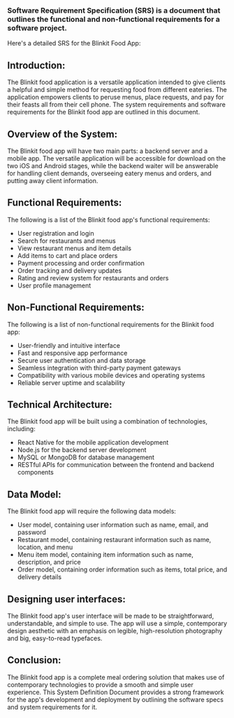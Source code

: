 ### **Software Requirement Specification (SRS) is a document that outlines the functional and non-functional requirements for a software project.** 

Here's a detailed SRS for the Blinkit Food App:

## **Introduction:**

The Blinkit food application is a versatile application intended to give clients a helpful and simple method for requesting food from different eateries. The application empowers clients to peruse menus, place requests, and pay for their feasts all from their cell phone. The system requirements and software requirements for the Blinkit food app are outlined in this document.


## **Overview of the System:**

The Blinkit food app will have two main parts: a backend server and a mobile app. The versatile application will be accessible for download on the two iOS and Android stages, while the backend waiter will be answerable for handling client demands, overseeing eatery menus and orders, and putting away client information.

## **Functional Requirements:**

The following is a list of the Blinkit food app's functional requirements:

- User registration and login
- Search for restaurants and menus
- View restaurant menus and item details
- Add items to cart and place orders
- Payment processing and order confirmation
- Order tracking and delivery updates
- Rating and review system for restaurants and orders
- User profile management


## **Non-Functional Requirements:** 

The following is a list of non-functional requirements for the Blinkit food app:

- User-friendly and intuitive interface
- Fast and responsive app performance
- Secure user authentication and data storage
- Seamless integration with third-party payment gateways
- Compatibility with various mobile devices and operating systems
- Reliable server uptime and scalability


## **Technical Architecture:** 

The Blinkit food app will be built using a combination of technologies, including:

- React Native for the mobile application development
- Node.js for the backend server development
- MySQL or MongoDB for database management
- RESTful APIs for communication between the frontend and backend components


## **Data Model:**

The Blinkit food app will require the following data models:

- User model, containing user information such as name, email, and password
- Restaurant model, containing restaurant information such as name, location, and menu
- Menu item model, containing item information such as name, description, and price
- Order model, containing order information such as items, total price, and delivery details

## **Designing user interfaces:**

The Blinkit food app's user interface will be made to be straightforward, understandable, and simple to use. The app will use a simple, contemporary design aesthetic with an emphasis on legible, high-resolution photography and big, easy-to-read typefaces.


## **Conclusion:** 

The Blinkit food app is a complete meal ordering solution that makes use of contemporary technologies to provide a smooth and simple user experience. This System Definition Document provides a strong framework for the app's development and deployment by outlining the software specs and system requirements for it.
